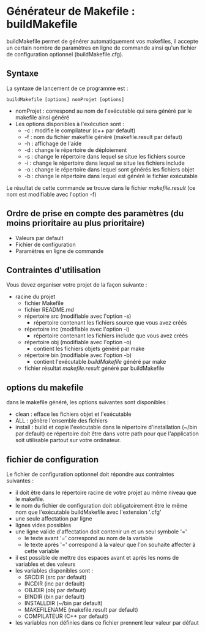 # Générateur de Makefile : buildMakefile

buildMakefile permet de générer automatiquement vos makefiles, il accepte un certain nombre de paramètres en ligne de commande ainsi qu'un fichier de configuration optionnel (buildMakefile.cfg). 

## Syntaxe
La syntaxe de lancement de ce programme est :

    buildMakefile [options] nomProjet [options]

* nomProjet : correspond au nom de l'exécutable qui sera généré par le makefile ainsi généré
* Les options disponibles à l'exécution sont :
    * -c : modifie le compilateur (c++ par default)
    * -f : nom du fichier makefile généré (makefile.result par défaut)
    * -h : affichage de l'aide 
    * -d : change le répertoire de déploiement
    * -s : change le répertoire dans lequel se situe les fichiers source
    * -i : change le répertoire dans lequel se situe les fichiers include
    * -o : change le répertoire dans lequel sont générés les fichiers objet
    * -b : change le répertoire dans lequel est généré le fichier exécutable

Le résultat de cette commande se trouve dans le fichier *makefile.result* (ce nom est modifiable avec l'option -f)

## Ordre de prise en compte des paramètres (du moins prioritaire au plus prioritaire)
* Valeurs par default
* Fichier de configuration
* Paramètres en ligne de commande

## Contraintes d'utilisation
Vous devez organiser votre projet de la façon suivante :
* racine du projet
    - fichier Makefile
    - fichier README.md
    - répertoire src (modifiable avec l'option -s)
        - répertoire contenant les fichiers source que vous avez créés
    - répertoire inc (modifiable avec l'option -i)
        - répertoire contenant les fichiers include que vous avez créés
    - répertoire obj (modifiable avec l'option -o)
        - contient les fichiers objets généré par make
    - répertoire bin (modifiable avec l'option -b)
        - contient l'exécutable *buildMakefile* généré par make
    - fichier résultat *makefile.result* généré par buildMakefile
   
## options du makefile
dans le makefile généré, les options suivantes sont disponibles :
* clean : efface les fichiers objet et l'exécutable
* ALL : génère l'ensemble des fichiers
* install : build et copie l'exécutable dans le répertoire d'installation (~/bin par default) ce répertoire doit être dans votre path pour que l'application soit utilisable partout sur votre ordinateur.

## fichier de configuration
Le fichier de configuration optionnel doit répondre aux contraintes suivantes :
* il doit être dans le répertoire racine de votre projet au même niveau que le makefile.
* le nom du fichier de configuration doit obligatoirement être le même nom que l'exécutable buildMakefile avec l'extension '.cfg'
* une seule affectation par ligne
* lignes vides possibles
* une ligne valide d'affectation doit contenir un et un seul symbole '='
    * le texte avant '=' correspond au nom de la variable
    * le texte après '=' correspond à la valeur que l'on souhaite affecter à cette variable
* il est possible de mettre des espaces avant et après les noms de variables et des valeurs
* les variables disponibles sont :
    - SRCDIR (src par default)
    - INCDIR (inc par default)
    - OBJDIR (obj par default)
    - BINDIR (bin par default)
    - INSTALLDIR (~/bin par default)
    - MAKEFILENAME (makefile.result par default)
    - COMPILATEUR (C++ par default)
* les variables non définies dans ce fichier prennent leur valeur par défaut


